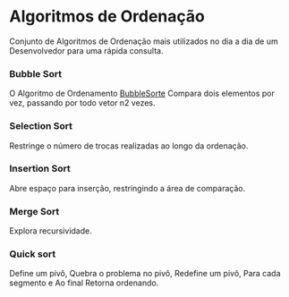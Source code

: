 # Algoritmos de Ordenação
Conjunto de Algoritmos de Ordenação mais utilizados no dia a dia de um Desenvolvedor para uma rápida consulta.
### Bubble Sort
O Algoritmo de Ordenamento [BubbleSorte](https://github.com/kleber-s-araujo/algoritmos-de-ordenacao/blob/main/BubbleSort.js) Compara dois elementos por vez, passando por todo vetor n2 vezes.
### Selection Sort
Restringe o número de trocas realizadas ao longo da ordenação.
### Insertion Sort 
Abre espaço para inserção, restringindo a área de comparação.
### Merge Sort
Explora recursividade.
### Quick sort 
Define um pivô, Quebra o problema no pivô, Redefine um pivô, Para cada segmento e Ao final Retorna ordenando.
